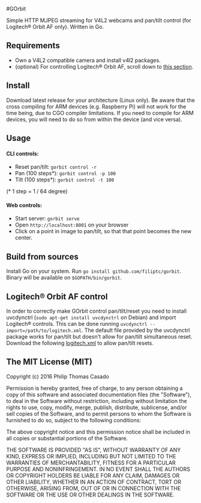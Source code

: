 
#GOrbit


Simple HTTP MJPEG streaming for V4L2 webcams and pan/tilt control (for Logitech® Orbit AF only). Written in Go.


## Requirements
* Own a V4L2 compatible camera and install v4l2 packages.
* (optional) For controlling Logitech® Orbit AF, scroll down to [this section](#logitech®-orbit-af-control).

## Install
Download latest release for your architecture (Linux only). Be aware that the cross compiling for ARM devices
(e.g. Raspberry Pi) will not work for the time being, due to CGO compiler limitations. If you need to
compile for ARM devices, you will need to do so from within the device (and vice versa).

## Usage
#### CLI controls:
* Reset pan/tilt: `gorbit control -r`
* Pan (100 steps*): `gorbit control -p 100`
* Tilt (100 steps*): `gorbit control -t 100`

(* 1 step = 1 / 64 degree)

#### Web controls:
* Start server: `gorbit serve`
* Open `http://localhost:8001` on your browser
* Click on a point in image to pan/tilt, so that that point becomes the new center.

## Build from sources
Install Go on your system. Run `go install github.com/filiptc/gorbit`. Binary will be available on `$GOPATH/bin/gorbit`.


## Logitech® Orbit AF control
In order to correctly make GOrbit control pan/tilt/reset you need to install uvcdynctrl
(`sudo apt-get install uvcdynctrl` on Debian) and import Logitech® controls. This can be done running
`uvcdynctrl --import=/path/to/logitech.xml`. The default file provided by the uvcdynctrl package works for
pan/tilt but doesn't allow for pan/tilt simultaneous reset. Download the following [logitech.xml](https://raw.githubusercontent.com/llmike/v4l2-tools/master/libwebcam-src-0.2.4/uvcdynctrl/data/046d/logitech.xml)
to allow pan/tilt resets.


## The MIT License (MIT)
Copyright (c) 2016 Philip Thomas Casado

Permission is hereby granted, free of charge, to any person obtaining a copy
of this software and associated documentation files (the "Software"), to deal
in the Software without restriction, including without limitation the rights
to use, copy, modify, merge, publish, distribute, sublicense, and/or sell
copies of the Software, and to permit persons to whom the Software is
furnished to do so, subject to the following conditions:

The above copyright notice and this permission notice shall be included in all
copies or substantial portions of the Software.

THE SOFTWARE IS PROVIDED "AS IS", WITHOUT WARRANTY OF ANY KIND, EXPRESS OR
IMPLIED, INCLUDING BUT NOT LIMITED TO THE WARRANTIES OF MERCHANTABILITY,
FITNESS FOR A PARTICULAR PURPOSE AND NONINFRINGEMENT. IN NO EVENT SHALL THE
AUTHORS OR COPYRIGHT HOLDERS BE LIABLE FOR ANY CLAIM, DAMAGES OR OTHER
LIABILITY, WHETHER IN AN ACTION OF CONTRACT, TORT OR OTHERWISE, ARISING FROM,
OUT OF OR IN CONNECTION WITH THE SOFTWARE OR THE USE OR OTHER DEALINGS IN THE
SOFTWARE.
